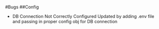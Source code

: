 #Bugs
##Config
- DB Connection Not Correctly Configured
  Updated by adding .env file and passing in proper config obj
  for DB connection

  